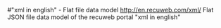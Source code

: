 #"xml in english" - Flat file data model
http://en.recuweb.com/xml/
Flat JSON file data model of the recuweb portal "xml in english"
